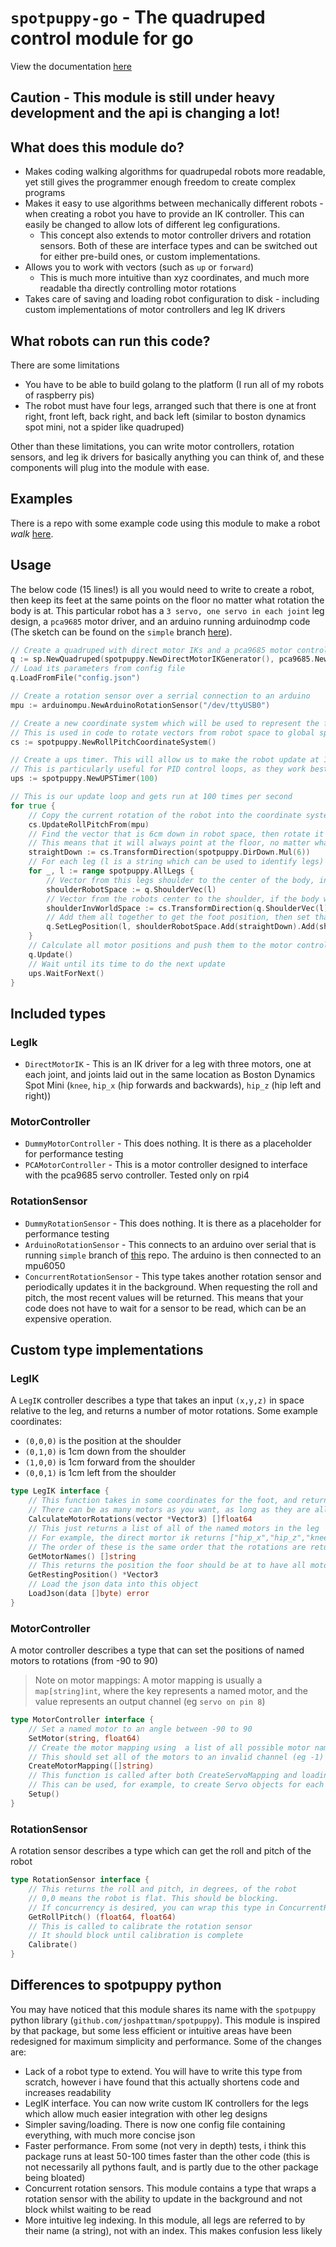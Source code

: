 # `spotpuppy-go` - The quadruped control module for go
View the documentation [here](https://pkg.go.dev/github.com/JoshPattman/spotpuppy-go)
## Caution - This module is still under heavy development and the api is changing a lot!
## What does this module do?
* Makes coding walking algorithms for quadrupedal robots more readable, yet still gives the programmer enough freedom to create complex programs
* Makes it easy to use algorithms between mechanically different robots - when creating a robot you have to provide an IK controller. This can easily be changed to allow lots of different leg configurations.
	* This concept also extends to motor controller drivers and rotation sensors. Both of these are interface types and can be switched out for either pre-build ones, or custom implementations.
* Allows you to work with vectors (such as `up` or `forward`)
	* This is much more intuitive than xyz coordinates, and much more readable tha directly controlling motor rotations
* Takes care of saving and loading robot configuration to disk - including custom implementations of motor controllers and leg IK drivers
## What robots can run this code?
There are some limitations
* You have to be able to build golang to the platform (I run all of my robots of raspberry pis)
* The robot must have four legs, arranged such that there is one at front right, front left, back right, and back left (similar to boston dynamics spot mini, not a spider like quadruped)

Other than these limitations, you can write motor controllers, rotation sensors, and leg ik drivers for basically anything you can think of, and these components will plug into the module with ease.
## Examples
There is a repo with some example code using this module to make a robot _walk_ [here](https://github.com/JoshPattman/spotpuppy-go-example).
## Usage
The below code (15 lines!) is all you would need to write to create a robot, then keep its feet at the same points on the floor no matter what rotation the body is at. This particular robot has a `3 servo, one servo in each joint` leg design, a `pca9685` motor driver, and an arduino running arduinodmp code (The sketch can be found on the `simple` branch [here](https://github.com/JoshPattman/arduino-mpu6050)).
```go
// Create a quadruped with direct motor IKs and a pca9685 motor controller
q := sp.NewQuadruped(spotpuppy.NewDirectMotorIKGenerator(), pca9685.NewPCAMotorController())
// Load its parameters from config file
q.LoadFromFile("config.json")

// Create a rotation sensor over a serrial connection to an arduino
mpu := arduinompu.NewArduinoRotationSensor("/dev/ttyUSB0")

// Create a new coordinate system which will be used to represent the floor
// This is used in code to rotate vectors from robot space to global space
cs := spotpuppy.NewRollPitchCoordinateSystem()

// Create a ups timer. This will allow us to make the robot update at 100 times per second
// This is particularly useful for PID control loops, as they work best at fixed update rates
ups := spotpuppy.NewUPSTimer(100)

// This is our update loop and gets run at 100 times per second
for true {
	// Copy the current rotation of the robot into the coordinate system
	cs.UpdateRollPitchFrom(mpu)
	// Find the vector that is 6cm down in robot space, then rotate it to world space
	// This means that it will always point at the floor, no matter what rotation the body is at
	straightDown := cs.TransformDirection(spotpuppy.DirDown.Mul(6))
	// For each leg (l is a string which can be used to identify legs)
	for _, l := range spotpuppy.AllLegs {
		// Vector from this legs shoulder to the center of the body, in robot space
		shoulderRobotSpace := q.ShoulderVec(l)
		// Vector from the robots center to the shoulder, if the body was flat in world space
		shoulderInvWorldSpace := cs.TransformDirection(q.ShoulderVec(l).Inv())
		// Add them all together to get the foot position, then set that foot
		q.SetLegPosition(l, shoulderRobotSpace.Add(straightDown).Add(shoulderInvWorldSpace))
	}
	// Calculate all motor positions and push them to the motor controller
	q.Update()
	// Wait until its time to do the next update
	ups.WaitForNext()
}
```
## Included types
### LegIk
* `DirectMotorIK` - This is an IK driver for a leg with three motors, one at each joint, and joints laid out in the same location as Boston Dynamics Spot Mini (`knee`, `hip_x` (hip forwards and backwards), `hip_z` (hip left and right))
### MotorController
* `DummyMotorController` - This does nothing. It is there as a placeholder for performance testing
* `PCAMotorController` - This is a motor controller designed to interface with the pca9685 servo controller. Tested only on rpi4
### RotationSensor
* `DummyRotationSensor` - This does nothing. It is there as a placeholder for performance testing
* `ArduinoRotationSensor` - This connects to an arduino over serial that is running `simple` branch of [this](https://github.com/JoshPattman/arduino-mpu6050) repo. The arduino is then connected to an mpu6050
* `ConcurrentRotationSensor` - This type takes another rotation sensor and periodically updates it in the background. When requesting the roll and pitch, the most recent values will be returned. This means that your code does not have to wait for a sensor to be read, which can be an expensive operation.
## Custom type implementations
### LegIK
A `LegIK` controller describes a type that takes an input `(x,y,z)` in space relative to the leg, and returns a number of motor rotations. Some example coordinates:
* `(0,0,0)` is the position at the shoulder
* `(0,1,0)` is 1cm down from the shoulder
* `(1,0,0)` is 1cm forward from the shoulder
* `(0,0,1)` is 1cm left from the shoulder
```go
type LegIK interface {
	// This function takes in some coordinates for the foot, and returns a list of motor rotations
	// There can be as many motors as you want, as long as they are all declared in GetMotorNames()
	CalculateMotorRotations(vector *Vector3) []float64
	// This just returns a list of all of the named motors in the leg
	// For example, the direct mortor ik returns ["hip_x","hip_z","knee"]
	// The order of these is the same order that the rotations are returned in CalculateMotorRotations()
	GetMotorNames() []string
	// This returns the position the foor should be at to have all motors centered
	GetRestingPosition() *Vector3
	// Load the json data into this object
	LoadJson(data []byte) error
}
```
### MotorController
A motor controller describes a type that can set the positions of named motors to rotations (from -90 to 90)
> Note on motor mappings: A motor mapping is usually a `map[string]int`, where the key represents a named motor, and the value represents an output channel (eg `servo on pin 8`)
```go
type MotorController interface {
	// Set a named motor to an angle between -90 to 90
	SetMotor(string, float64)
	// Create the motor mapping using  a list of all possible motor names
	// This should set all of the motors to an invalid channel (eg -1)
	CreateMotorMapping([]string)
	// This function is called after both CreateServoMapping and loading the motor mapping from disk
	// This can be used, for example, to create Servo objects for each mmotor in the mapping
	Setup()
}
```
### RotationSensor
A rotation sensor describes a type which can get the roll and pitch of the robot
```go
type RotationSensor interface {
	// This returns the roll and pitch, in degrees, of the robot
	// 0,0 means the robot is flat. This should be blocking.
	// If concurrency is desired, you can wrap this type in ConcurrentRotationSensor
	GetRollPitch() (float64, float64)
	// This is called to calibrate the rotation sensor
	// It should block until calibration is complete
	Calibrate()
}
```
## Differences to spotpuppy python
You may have noticed that this module shares its name with the `spotpuppy` python library (`github.com/joshpattman/spotpuppy`). This module is inspired by that package, but some less efficient or intuitive areas have been redesigned for maximum simplicity and performance. Some of the changes are:
- Lack of a robot type to extend. You will have to write this type from scratch, however i have found that this actually shortens code and increases readability
- LegIK interface. You can now write custom IK controllers for the legs which allow much easier integration with other leg designs
- Simpler saving/loading. There is now one config file containing everything, with much more concise json
- Faster performance. From some (not very in depth) tests, i think this package runs at least 50-100 times faster than the other code (this is not necessarily all pythons fault, and is partly due to the other package being bloated)
- Concurrent rotation sensors. This module contains a type that wraps a rotation sensor with the ability to update in the background and not block whilst waiting to be read
- More intuitive leg indexing. In this module, all legs are referred to by their name (a string), not with an index. This makes confusion less likely

